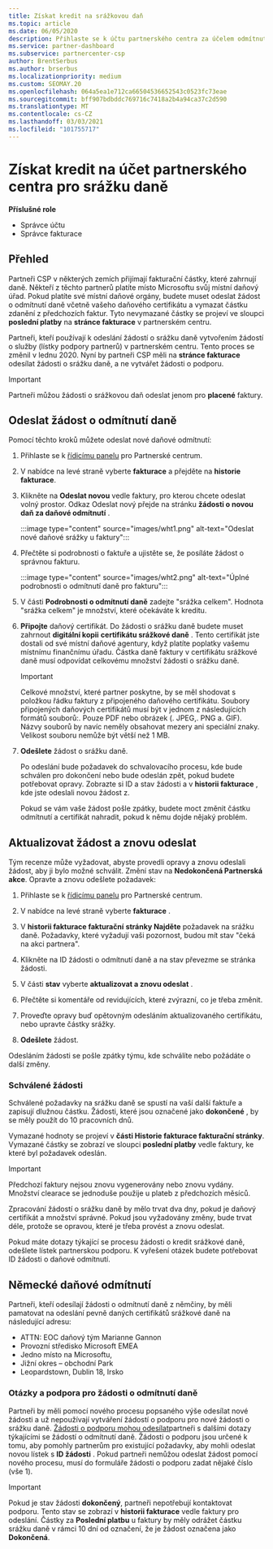 ```yaml
---
title: Získat kredit na srážkovou daň
ms.topic: article
ms.date: 06/05/2020
description: Přihlaste se k účtu partnerského centra za účelem odmítnutí daně. Informace obsahují kroky pro odeslání žádosti o srážku daně.
ms.service: partner-dashboard
ms.subservice: partnercenter-csp
author: BrentSerbus
ms.author: brserbus
ms.localizationpriority: medium
ms.custom: SEOMAY.20
ms.openlocfilehash: 064a5ea1e712ca66504536652543c0523fc73eae
ms.sourcegitcommit: bff907bdbddc769716c7418a2b4a94ca37c2d590
ms.translationtype: MT
ms.contentlocale: cs-CZ
ms.lasthandoff: 03/03/2021
ms.locfileid: "101755717"
---
```

# <a name="receive-credit-on-your-partner-center-account-for-tax-withholding"></a>Získat kredit na účet partnerského centra pro srážku daně

**Příslušné role**

- Správce účtu
- Správce fakturace

## <a name="overview"></a>Přehled

Partneři CSP v některých zemích přijímají fakturační částky, které zahrnují daně. Někteří z těchto partnerů platíte místo Microsoftu svůj místní daňový úřad. Pokud platíte své místní daňové orgány, budete muset odeslat žádost o odmítnutí daně včetně vašeho daňového certifikátu a vymazat částku zdanění z předchozích faktur. Tyto nevymazané částky se projeví ve sloupci **poslední platby** na **stránce fakturace** v partnerském centru.

Partneři, kteří používají k odeslání žádostí o srážku daně vytvořením žádostí o služby (lístky podpory partnerů) v partnerském centru. Tento proces se změnil v lednu 2020. Nyní by partneři CSP měli na **stránce fakturace** odesílat žádosti o srážku daně, a ne vytvářet žádosti o podporu.

> [!IMPORTANT]
> Partneři můžou žádosti o srážkovou daň odeslat jenom pro **placené** faktury.

## <a name="submit-a-tax-withholding-request"></a>Odeslat žádost o odmítnutí daně

Pomocí těchto kroků můžete odeslat nové daňové odmítnutí:

1. Přihlaste se k [řídicímu panelu](https://partner.microsoft.com/dashboard/home) pro Partnerské centrum.

2. V nabídce na levé straně vyberte **fakturace** a přejděte na **historie fakturace**.

3. Klikněte na **Odeslat novou** vedle faktury, pro kterou chcete odeslat volný prostor. Odkaz Odeslat nový přejde na stránku **žádosti o novou daň za daňové odmítnutí** .

   :::image type="content" source="images/wht1.png" alt-text="Odeslat nové daňové srážky u faktury":::

4. Přečtěte si podrobnosti o faktuře a ujistěte se, že posíláte žádost o správnou fakturu.

   :::image type="content" source="images/wht2.png" alt-text="Úplné podrobnosti o odmítnutí daně pro fakturu":::

5. V části **Podrobnosti o odmítnutí daně** zadejte "srážka celkem". Hodnota "srážka celkem" je množství, které očekáváte k kreditu.

6. **Připojte** daňový certifikát. Do žádosti o srážku daně budete muset zahrnout **digitální kopii** **certifikátu srážkové daně** . Tento certifikát jste dostali od své místní daňové agentury, když platíte poplatky vašemu místnímu finančnímu úřadu. Částka daně faktury v certifikátu srážkové daně musí odpovídat celkovému množství žádosti o srážku daně.

   > [!IMPORTANT]
   > Celkové množství, které partner poskytne, by se měl shodovat s položkou řádku faktury z připojeného daňového certifikátu. Soubory připojených daňových certifikátů musí být v jednom z následujících formátů souborů:. Pouze PDF nebo obrázek (. JPEG,. PNG a. GIF). Názvy souborů by navíc neměly obsahovat mezery ani speciální znaky. Velikost souboru nemůže být větší než 1 MB.

7. **Odešlete** žádost o srážku daně.

   Po odeslání bude požadavek do schvalovacího procesu, kde bude schválen pro dokončení nebo bude odeslán zpět, pokud budete potřebovat opravy. Zobrazte si ID a stav žádosti a v **historii fakturace** , kde jste odeslali novou žádost z.

   Pokud se vám vaše žádost pošle zpátky, budete moct změnit částku odmítnutí a certifikát nahradit, pokud k němu dojde nějaký problém.

## <a name="update-request-and-resubmit"></a>Aktualizovat žádost a znovu odeslat

Tým recenze může vyžadovat, abyste provedli opravy a znovu odeslali žádost, aby ji bylo možné schválit. Změní stav na **Nedokončená Partnerská akce**. Opravte a znovu odešlete požadavek:

1. Přihlaste se k [řídicímu panelu](https://partner.microsoft.com/dashboard/home) pro Partnerské centrum.

2. V nabídce na levé straně vyberte **fakturace** .

3. V **historii fakturace fakturační** **stránky Najděte** požadavek na srážku daně. Požadavky, které vyžadují vaši pozornost, budou mít stav "čeká na akci partnera".

4. Klikněte na ID žádosti o odmítnutí daně a na stav převezme se stránka žádosti.

5. V části **stav** vyberte **aktualizovat a znovu odeslat** .

6. Přečtěte si komentáře od revidujících, které zvýrazní, co je třeba změnit.

7. Proveďte opravy buď opětovným odesláním aktualizovaného certifikátu, nebo upravte částky srážky.

8. **Odešlete** žádost.

Odesláním žádosti se pošle zpátky týmu, kde schválíte nebo požádáte o další změny.

### <a name="approved-requests"></a>Schválené žádosti

Schválené požadavky na srážku daně se spustí na vaší další faktuře a zapisují dlužnou částku. Žádosti, které jsou označené jako **dokončené** , by se měly použít do 10 pracovních dnů. 

Vymazané hodnoty se projeví v **části Historie fakturace fakturační stránky**. Vymazané částky se zobrazí ve sloupci **poslední platby** vedle faktury, ke které byl požadavek odeslán.

   > [!IMPORTANT]
   > Předchozí faktury nejsou znovu vygenerovány nebo znovu vydány. Množství clearace se jednoduše použije u plateb z předchozích měsíců.

Zpracování žádostí o srážku daně by mělo trvat dva dny, pokud je daňový certifikát a množství správné. Pokud jsou vyžadovány změny, bude trvat déle, protože se opravou, které je třeba provést a znovu odeslat.

Pokud máte dotazy týkající se procesu žádosti o kredit srážkové daně, odešlete lístek partnerskou podporu. K vyřešení otázek budete potřebovat ID žádosti o daňové odmítnutí.

## <a name="german-tax-withholding"></a>Německé daňové odmítnutí

Partneři, kteří odesílají žádosti o odmítnutí daně z němčiny, by měli pamatovat na odeslání pevně daných certifikátů srážkové daně na následující adresu:

- ATTN: EOC daňový tým Marianne Gannon
- Provozní středisko Microsoft EMEA
- Jedno místo na Microsoftu,
- Jižní okres – obchodní Park
- Leopardstown, Dublin 18, Irsko

### <a name="questions-and-assistance-for-tax-withholding-requests"></a>Otázky a podpora pro žádosti o odmítnutí daně

Partneři by měli pomocí nového procesu popsaného výše odesílat nové žádosti a už nepoužívají vytváření žádostí o podporu pro nové žádosti o srážku daně. [Žádosti o podporu mohou odesílat](https://partner.microsoft.com/dashboard/support/csp/servicerequests/create?stage=2&topicid=9227afa6-babf-3917-acee-67db7860f5ed)partneři s dalšími dotazy týkajícími se žádostí o odmítnutí daně. Žádosti o podporu jsou určené k tomu, aby pomohly partnerům pro existující požadavky, aby mohli odeslat novou lístek s **ID žádosti** . Pokud partneři nemůžou odeslat žádost pomocí nového procesu, musí do formuláře žádosti o podporu zadat nějaké číslo (vše 1). 

   > [!IMPORTANT]
   > Pokud je stav žádosti **dokončený**, partneři nepotřebují kontaktovat podporu. Tento stav se zobrazí v **historii fakturace** vedle faktury pro odeslání. Částky za **Poslední platbu** u faktury by měly odrážet částku srážku daně v rámci 10 dní od označení, že je žádost označena jako **Dokončená**.
